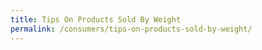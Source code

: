 ```yaml
---
title: Tips On Products Sold By Weight
permalink: /consumers/tips-on-products-sold-by-weight/
---
```

